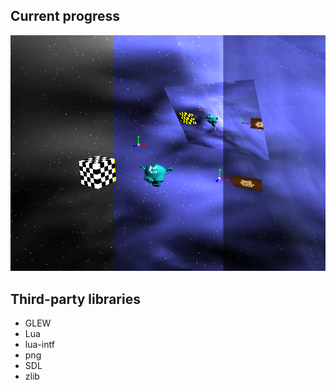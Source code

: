 ## Current progress
![Current progress](/screenshot2.png?raw=true)

## Third-party libraries
* GLEW
* Lua
* lua-intf
* png
* SDL
* zlib

